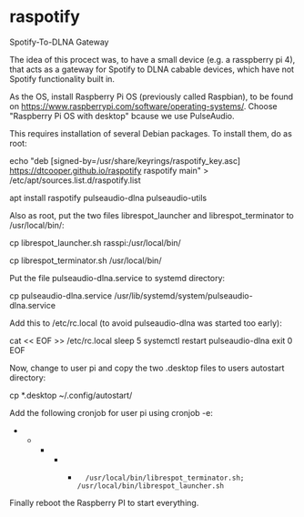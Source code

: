 # raspotify
Spotify-To-DLNA Gateway

The idea of this procect was, to have a small device (e.g. a rasspberry pi 4), that acts as a gateway for Spotify to DLNA cabable devices, which have not Spotify functionality built in.

As the OS, install Raspberry Pi OS (previously called Raspbian), to be found on https://www.raspberrypi.com/software/operating-systems/. Choose "Raspberry Pi OS with desktop" bcause we use PulseAudio.

This requires installation of several Debian packages. To install them, do as root:

  echo "deb [signed-by=/usr/share/keyrings/raspotify_key.asc] https://dtcooper.github.io/raspotify raspotify main" > /etc/apt/sources.list.d/raspotify.list

  apt install raspotify pulseaudio-dlna pulseaudio-utils

Also as root, put the two files librespot_launcher and librespot_terminator to /usr/local/bin/:

  cp librespot_launcher.sh rasspi:/usr/local/bin/

  cp librespot_terminator.sh /usr/local/bin/

Put the file pulseaudio-dlna.service to systemd directory:

 cp pulseaudio-dlna.service /usr/lib/systemd/system/pulseaudio-dlna.service 

Add this to /etc/rc.local (to avoid pulseaudio-dlna was started too early):

 cat << EOF >> /etc/rc.local
sleep 5
systemctl restart pulseaudio-dlna
exit 0
EOF

Now, change to user pi and copy the two .desktop files to users autostart directory:

 cp *.desktop ~/.config/autostart/

Add the following cronjob for user pi using cronjob -e:
 * * * * *       /usr/local/bin/librespot_terminator.sh; /usr/local/bin/librespot_launcher.sh

Finally reboot the Raspberry PI to start everything.
